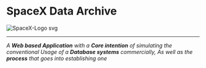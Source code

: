 # SpaceX Data Archive 


![SpaceX-Logo svg](https://user-images.githubusercontent.com/45916202/99220154-1c9d8e80-2804-11eb-866a-1ec378d4eab5.png)

*** 

_A **Web based Application** with a **Core intention** of simulating the conventional Usage of a **Database systems** commercially, As well as the **process** that goes into establishing one_
